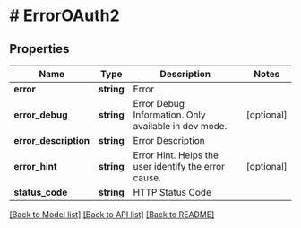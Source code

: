 # # ErrorOAuth2

## Properties

| Name                  | Type       | Description                                          | Notes      |
| --------------------- | ---------- | ---------------------------------------------------- | ---------- |
| **error**             | **string** | Error                                                |
| **error_debug**       | **string** | Error Debug Information. Only available in dev mode. | [optional] |
| **error_description** | **string** | Error Description                                    |
| **error_hint**        | **string** | Error Hint. Helps the user identify the error cause. | [optional] |
| **status_code**       | **string** | HTTP Status Code                                     |

[[Back to Model list]](../../README.md#models) [[Back to API list]](../../README.md#endpoints) [[Back to README]](../../README.md)
